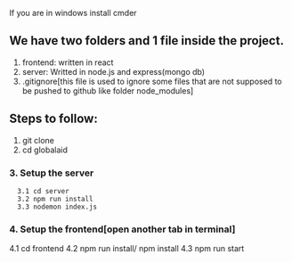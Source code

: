 If you are in windows install cmder

## We have two folders and 1 file inside the project.
1. frontend: written in react
2. server: Writted in node.js and express(mongo db)
3. .gitignore[this file is used to ignore some files that are not supposed to be pushed to github like folder node_modules]
## Steps to follow:
1. git clone 
2. cd globalaid 
### 3. Setup the server
      3.1 cd server
      3.2 npm run install
      3.3 nodemon index.js
### 4. Setup the frontend[open another tab in terminal]
   4.1 cd frontend
   4.2 npm run install/ npm install
   4.3 npm run start
